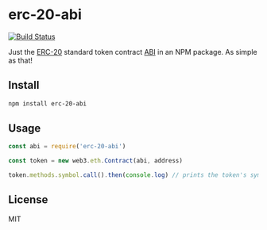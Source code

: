 # erc-20-abi

[![Build Status](https://travis-ci.com/bloq/erc-20-abi.svg?branch=master)](https://travis-ci.com/bloq/erc-20-abi)

Just the [ERC-20](https://eips.ethereum.org/EIPS/eip-20) standard token contract [ABI](https://github.com/ethereum/wiki/wiki/Ethereum-Contract-ABI) in an NPM package.
As simple as that!

## Install

```sh
npm install erc-20-abi
```

## Usage

```js
const abi = require('erc-20-abi')

const token = new web3.eth.Contract(abi, address)

token.methods.symbol.call().then(console.log) // prints the token's symbol
```

## License

MIT
